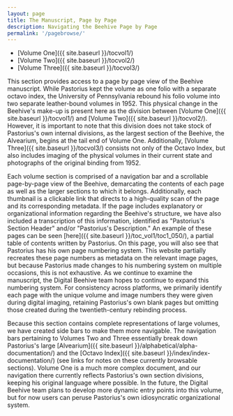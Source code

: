 ```yaml
---
layout: page
title: The Manuscript, Page by Page
description: Navigating the Beehive Page by Page
permalink: '/pagebrowse/'
---
```


* [Volume One]({{ site.baseurl }}/tocvol1/)
* [Volume Two]({{ site.baseurl }}/tocvol2/)
* [Volume Three]({{ site.baseurl }}/tocvol3/)

This section provides access to a page by page view of the Beehive manuscript. While Pastorius kept the volume as one folio with a separate octavo index, the University of Pennsylvania rebound his folio volume into two separate leather-bound volumes in 1952. This physical change in the Beehive's make-up is present here as the division between [Volume One]({{ site.baseurl }}/tocvol1/) and [Volume Two]({{ site.baseurl }}/tocvol2/). However, it is important to note that this division does not take stock of Pastorius's own internal divisions, as the largest section of the Beehive, the Alvearium, begins at the tail end of Volume One. Additionally, [Volume Three]({{ site.baseurl }}/tocvol3/) consists not only of the Octavo Index, but also includes imaging of the physical volumes in their current state and photographs of the original binding from 1952.

Each volume section is comprised of a navigation bar and a scrollable page-by-page view of the Beehive, demarcating the contents of each page as well as the larger sections to which it belongs. Additionally, each thumbnail is a clickable link that directs to a high-quality scan of the page and its corresponding metadata. If the page includes explanatory or organizational information regarding the Beehive's structure, we have also included a transcription of this information, identified as "Pastorius's Section Header" and/or "Pastorius's Description." An example of these pages can be seen [here]({{ site.baseurl }}/toc_vol1/toc1_050/), a partial table of contents written by Pastorius. On this page, you will also see that Pastorius has his own page numbering system. This website partially recreates these page numbers as metadata on the relevant image pages, but because Pastorius made changes to his numbering system on multiple occasions, this is not exhaustive. As we continue to examine the manuscript, the Digital Beehive team hopes to continue to expand this numbering system. For consistency across platforms, we primarily identify each page with the unique volume and image numbers they were given during digital imaging, retaining Pastorius's own blank pages but omitting those created during the twentieth-century rebinding process.

Because this section contains complete representations of large volumes, we have created side bars to make them more navigable. The navigation bars pertaining to Volumes Two and Three essentially break down Pastorius's large [Alvearium]({{ site.baseurl }}/alphabetical/alpha-documentation/) and the [Octavo Index]({{ site.baseurl }}/index/index-documentation/) (see links for notes on these currently browsable sections). Volume One is a much more complex document, and our navigation there currently reflects Pastorius's own section divisions, keeping his original language where possible. In the future, the Digital Beehive team plans to develop more dynamic entry points into this volume, but for now users can peruse Pastorius's own idiosyncratic organizational system.
